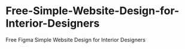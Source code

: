 # Free-Simple-Website-Design-for-Interior-Designers
Free Figma Simple Website Design for Interior Designers
